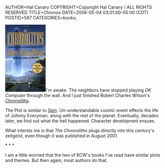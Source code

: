 AUTHOR=Hal Canary
COPYRIGHT=Copyright Hal Canary / ALL RIGHTS RESERVED
TITLE=Chronos
DATE=2006-05-04 03:01:00-05:00 (CDT)
POSTID=587
CATEGORIES=books;

[![[]](/images/book-rcw-chronoliths.jpg)](/isbn/?0812545249)I'm awake. The neighbors have stopped playing _OK Computer_ through the wall. And I just finished Robert Charles Wilson's [_Chronoliths_](/isbn/?0812545249).

The Plot is similar to [_Spin_](/isbn/?0765309386). Un-understandable cosmic event effects the life of Johnny Everyman, along with the rest of the planet. Eventually, decades later, we find out what the hell happened. Character developnent ensues.

What intersts me is that _The Chronoliths_ plugs directly into this century's zeitgeist, even though it was published in August 2001.

\* \* \*

I am a little worried that the two of RCW's books I've read have similar plots and themes. But then again, most authors do that.
